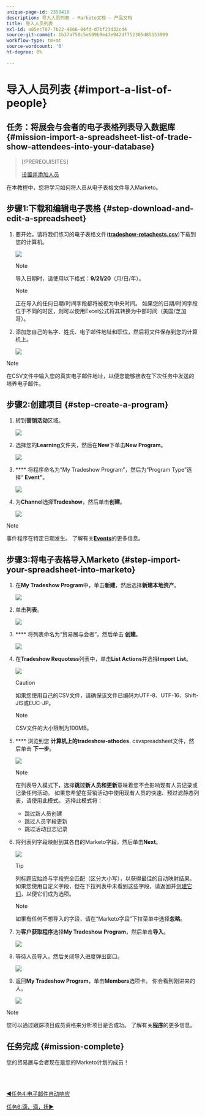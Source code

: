 ```yaml
---
unique-page-id: 2359418
description: 导入人员列表 — Marketo文档 — 产品文档
title: 导入人员列表
exl-id: a85ec787-7b22-4666-84fd-d7bf23d32cd4
source-git-commit: 1b37a750c5e609b9e43e942df752305d85153989
workflow-type: tm+mt
source-wordcount: '0'
ht-degree: 0%

---
```


# 导入人员列表 {#import-a-list-of-people}

## 任务：将展会与会者的电子表格列表导入数据库 {#mission-import-a-spreadsheet-list-of-trade-show-attendees-into-your-database}

>[!PREREQUISITES]
>
>[设置并添加人员](/help/marketo/getting-started/quick-wins/get-set-up-and-add-a-person.md)

在本教程中，您将学习如何将人员从电子表格文件导入Marketo。

## 步骤1:下载和编辑电子表格 {#step-download-and-edit-a-spreadsheet}

1. 要开始，请将我们练习的电子表格文件([**tradeshow-retachests.csv**](/help/marketo/getting-started/assets/tradeshow-attendees.csv))下载到您的计算机。

   ![](assets/image2014-9-24-12-3a5-3a0.png)

   >[!NOTE]
   >
   >导入日期时，请使用以下格式：**9/21/20**（月/日/年）。

   >[!NOTE]
   >
   >正在导入的任何日期/时间字段都将被视为中央时间。 如果您的日期/时间字段位于不同的时区，则可以使用Excel公式将其转换为中部时间（美国/芝加哥）。

1. 添加您自己的名字、姓氏、电子邮件地址和职位，然后将文件保存到您的计算机上。

   ![](assets/image2014-9-24-12-3a5-3a30.png)

>[!NOTE]
>
>在CSV文件中输入您的真实电子邮件地址，以便您能够接收在下次任务中发送的培养电子邮件。

## 步骤2:创建项目 {#step-create-a-program}

1. 转到&#x200B;**营销活动**&#x200B;区域。

   ![](assets/ma-2.png)

1. 选择您的&#x200B;**Learning**&#x200B;文件夹，然后在&#x200B;**New**&#x200B;下单击&#x200B;**New Program**。

   ![](assets/image2014-9-24-12-3a21-3a13.png)

1. **** 将程序命名为“My Tradeshow Program”，然后为“Program Type”选择“ **Event”**。

   ![](assets/image2014-9-24-12-3a21-3a25.png)

1. 为&#x200B;**Channel**&#x200B;选择&#x200B;**Tradeshow**，然后单击&#x200B;**创建**。

   ![](assets/image2014-9-24-12-3a21-3a39.png)

>[!NOTE]
>
>事件程序在特定日期发生。 了解有关&#x200B;[**Events**](/help/marketo/product-docs/demand-generation/events/understanding-events/understanding-event-programs.md)&#x200B;的更多信息。

## 步骤3:将电子表格导入Marketo {#step-import-your-spreadsheet-into-marketo}

1. 在&#x200B;**My Tradeshow Program**&#x200B;中，单击&#x200B;**新建**，然后选择&#x200B;**新建本地资产**。

   ![](assets/seven-3.png)

1. 单击&#x200B;**列表**。

   ![](assets/image2014-9-24-12-3a22-3a56.png)

1. **** 将列表命名为“贸易展与会者”，然后单击 **创建**。

   ![](assets/image2014-9-24-12-3a23-3a9.png)

1. 在&#x200B;**Tradeshow Requotess**&#x200B;列表中，单击&#x200B;**List Actions**&#x200B;并选择&#x200B;**Import List**。

   ![](assets/ten-2.png)

   >[!CAUTION]
   >
   >如果您使用自己的CSV文件，请确保该文件已编码为UTF-8、UTF-16、Shift-JIS或EUC-JP。

   >[!NOTE]
   >
   >CSV文件的大小限制为100MB。

1. **** 浏览到您 **计算机上的tradeshow-athodes.** csvspreadsheet文件，然后单击 **下一步**。

   ![](assets/eleven-2.png)

   >[!NOTE]
   >
   >在列表导入模式下，选择&#x200B;**跳过新人员和更新**&#x200B;意味着您不会影响现有人员记录或记录任何活动。 如果您希望在营销活动中使用现有人员的快速、预过滤静态列表，请使用此模式。 选择此模式将：
   >
   > * 跳过新人员创建
   > * 跳过人员字段更新
   > * 跳过活动日志记录


1. 将列表列字段映射到其各自的Marketo字段，然后单击&#x200B;**Next**。

   ![](assets/image2014-9-24-12-3a24-3a49.png)

   >[!TIP]
   >
   >列标题应始终与字段完全匹配（区分大小写），以获得最佳的自动映射结果。 如果您使用自定义字段，但在下拉列表中未看到这些字段，请返回并[创建它们](/help/marketo/product-docs/administration/field-management/create-a-custom-field-in-marketo.md)，以便它们成为选项。

   >[!NOTE]
   >
   >如果有任何不想导入的字段，请在“Marketo字段”下拉菜单中选择&#x200B;**忽略**。

1. 为&#x200B;**客户获取程序**&#x200B;选择&#x200B;**My Tradeshow Program**，然后单击&#x200B;**导入**。

   ![](assets/image2014-9-24-12-3a25-3a1.png)

1. 等待人员导入，然后关闭导入进度弹出窗口。

   ![](assets/image2014-9-24-12-3a25-3a13.png)

1. 返回&#x200B;**My Tradeshow Program**，单击&#x200B;**Members**&#x200B;选项卡。 你会看到刚进来的人。

   ![](assets/fifteen-1.png)

>[!NOTE]
>
>您可以通过跟踪项目成员资格来分析项目是否成功。 了解有关&#x200B;[**程序**](/help/marketo/product-docs/core-marketo-concepts/programs/creating-programs/understanding-programs.md)&#x200B;的更多信息。

## 任务完成 {#mission-complete}

您的贸易展与会者现在是您的Marketo计划的成员！

<br> 

[◄任务4:电子邮件自动响应](/help/marketo/getting-started/quick-wins/email-auto-response.md)

[任务6:滴，滴，抚►](/help/marketo/getting-started/quick-wins/drip-drip-nurture.md)
